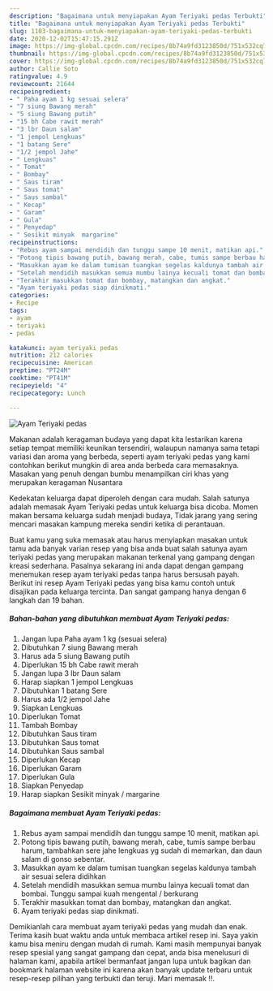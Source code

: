 ```yaml
---
description: "Bagaimana untuk menyiapakan Ayam Teriyaki pedas Terbukti"
title: "Bagaimana untuk menyiapakan Ayam Teriyaki pedas Terbukti"
slug: 1103-bagaimana-untuk-menyiapakan-ayam-teriyaki-pedas-terbukti
date: 2020-12-02T15:47:15.291Z
image: https://img-global.cpcdn.com/recipes/8b74a9fd3123850d/751x532cq70/ayam-teriyaki-pedas-foto-resep-utama.jpg
thumbnail: https://img-global.cpcdn.com/recipes/8b74a9fd3123850d/751x532cq70/ayam-teriyaki-pedas-foto-resep-utama.jpg
cover: https://img-global.cpcdn.com/recipes/8b74a9fd3123850d/751x532cq70/ayam-teriyaki-pedas-foto-resep-utama.jpg
author: Callie Soto
ratingvalue: 4.9
reviewcount: 21644
recipeingredient:
- " Paha ayam 1 kg sesuai selera"
- "7 siung Bawang merah"
- "5 siung Bawang putih"
- "15 bh Cabe rawit merah"
- "3 lbr Daun salam"
- "1 jempol Lengkuas"
- "1 batang Sere"
- "1/2 jempol Jahe"
- " Lengkuas"
- " Tomat"
- " Bombay"
- " Saus tiram"
- " Saus tomat"
- " Saus sambal"
- " Kecap"
- " Garam"
- " Gula"
- " Penyedap"
- " Sesikit minyak  margarine"
recipeinstructions:
- "Rebus ayam sampai mendidih dan tunggu sampe 10 menit, matikan api."
- "Potong tipis bawang putih, bawang merah, cabe, tumis sampe berbau harum, tambahkan sere jahe lengkuas yg sudah di memarkan, dan daun salam di gonso sebentar."
- "Masukkan ayam ke dalam tumisan tuangkan segelas kaldunya tambah air sesuai selera didihkan"
- "Setelah mendidih masukkan semua mumbu lainya kecuali tomat dan bombai. Tunggu sampai kuah mengental / berkurang"
- "Terakhir masukkan tomat dan bombay, matangkan dan angkat."
- "Ayam teriyaki pedas siap dinikmati."
categories:
- Recipe
tags:
- ayam
- teriyaki
- pedas

katakunci: ayam teriyaki pedas 
nutrition: 212 calories
recipecuisine: American
preptime: "PT24M"
cooktime: "PT41M"
recipeyield: "4"
recipecategory: Lunch

---
```



![Ayam Teriyaki pedas](https://img-global.cpcdn.com/recipes/8b74a9fd3123850d/751x532cq70/ayam-teriyaki-pedas-foto-resep-utama.jpg)

Makanan adalah keragaman budaya yang dapat kita lestarikan karena setiap tempat memiliki keunikan tersendiri, walaupun namanya sama tetapi variasi dan aroma yang berbeda, seperti ayam teriyaki pedas yang kami contohkan berikut mungkin di area anda berbeda cara memasaknya. Masakan yang penuh dengan bumbu menampilkan ciri khas yang merupakan keragaman Nusantara

Kedekatan keluarga dapat diperoleh dengan cara mudah. Salah satunya adalah memasak Ayam Teriyaki pedas untuk keluarga bisa dicoba. Momen makan bersama keluarga sudah menjadi budaya, Tidak jarang yang sering mencari masakan kampung mereka sendiri ketika di perantauan.



Buat kamu yang suka memasak atau harus menyiapkan masakan untuk tamu ada banyak varian resep yang bisa anda buat salah satunya ayam teriyaki pedas yang merupakan makanan terkenal yang gampang dengan kreasi sederhana. Pasalnya sekarang ini anda dapat dengan gampang menemukan resep ayam teriyaki pedas tanpa harus bersusah payah.
Berikut ini resep Ayam Teriyaki pedas yang bisa kamu contoh untuk disajikan pada keluarga tercinta. Dan sangat gampang hanya dengan 6 langkah dan 19 bahan.


<!--inarticleads1-->

##### Bahan-bahan yang dibutuhkan membuat Ayam Teriyaki pedas:

1. Jangan lupa  Paha ayam 1 kg (sesuai selera)
1. Dibutuhkan 7 siung Bawang merah
1. Harus ada 5 siung Bawang putih
1. Diperlukan 15 bh Cabe rawit merah
1. Jangan lupa 3 lbr Daun salam
1. Harap siapkan 1 jempol Lengkuas
1. Dibutuhkan 1 batang Sere
1. Harus ada 1/2 jempol Jahe
1. Siapkan  Lengkuas
1. Diperlukan  Tomat
1. Tambah  Bombay
1. Dibutuhkan  Saus tiram
1. Dibutuhkan  Saus tomat
1. Dibutuhkan  Saus sambal
1. Diperlukan  Kecap
1. Diperlukan  Garam
1. Diperlukan  Gula
1. Siapkan  Penyedap
1. Harap siapkan  Sesikit minyak / margarine




<!--inarticleads2-->

##### Bagaimana membuat  Ayam Teriyaki pedas:

1. Rebus ayam sampai mendidih dan tunggu sampe 10 menit, matikan api.
1. Potong tipis bawang putih, bawang merah, cabe, tumis sampe berbau harum, tambahkan sere jahe lengkuas yg sudah di memarkan, dan daun salam di gonso sebentar.
1. Masukkan ayam ke dalam tumisan tuangkan segelas kaldunya tambah air sesuai selera didihkan
1. Setelah mendidih masukkan semua mumbu lainya kecuali tomat dan bombai. Tunggu sampai kuah mengental / berkurang
1. Terakhir masukkan tomat dan bombay, matangkan dan angkat.
1. Ayam teriyaki pedas siap dinikmati.




Demikianlah cara membuat ayam teriyaki pedas yang mudah dan enak. Terima kasih buat waktu anda untuk membaca artikel resep ini. Saya yakin kamu bisa meniru dengan mudah di rumah. Kami masih mempunyai banyak resep spesial yang sangat gampang dan cepat, anda bisa menelusuri di halaman kami, apabila artikel bermanfaat jangan lupa untuk bagikan dan bookmark halaman website ini karena akan banyak update terbaru untuk resep-resep pilihan yang terbukti dan teruji. Mari memasak !!. 
